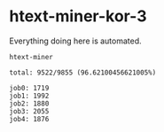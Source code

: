 # htext-miner-kor-3

Everything doing here is automated.

```
htext-miner

total: 9522/9855 (96.62100456621005%)

job0: 1719
job1: 1992
job2: 1880
job3: 2055
job4: 1876
```